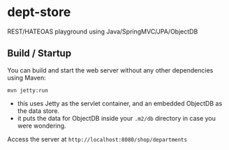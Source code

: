 dept-store
==========

REST/HATEOAS playground using Java/SpringMVC/JPA/ObjectDB

Build / Startup
---------------

You can build and start the web server without any other dependencies using Maven:

	mvn jetty:run

 - this uses Jetty as the servlet container, and an embedded ObjectDB as the data store.
 - it puts the data for ObjectDB inside your `.m2/db` directory in case you were wondering.
 
Access the server at `http://localhost:8080/shop/departments`

